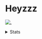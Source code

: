 # Heyzzz  

[![.](https://skillicons.dev/icons?i=ts,nextjs,nestjs,mongodb)](https://skillicons.dev)  

<details>
<summary>Stats</summary
<!--START_SECTION:waka-->

```txt
TypeScript   10 hrs 42 mins  █████████████████████▓░░░   86.75 %
JSON         52 mins         █▓░░░░░░░░░░░░░░░░░░░░░░░   07.04 %
Rust         22 mins         ▓░░░░░░░░░░░░░░░░░░░░░░░░   03.06 %
YAML         9 mins          ▒░░░░░░░░░░░░░░░░░░░░░░░░   01.23 %
TSConfig     5 mins          ▒░░░░░░░░░░░░░░░░░░░░░░░░   00.80 %
```

<!--END_SECTION:waka-->
</details>
